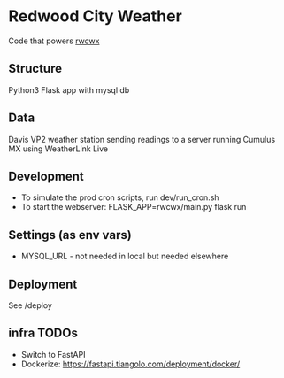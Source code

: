 # Redwood City Weather

Code that powers [rwcwx](http://redwoodcityweather.com)

## Structure
Python3 Flask app with mysql db

## Data
Davis VP2 weather station sending readings to a server running Cumulus MX using WeatherLink Live

## Development
* To simulate the prod cron scripts, run dev/run_cron.sh
* To start the webserver: FLASK_APP=rwcwx/main.py flask run

## Settings (as env vars)
* MYSQL_URL - not needed in local but needed elsewhere

## Deployment
See /deploy

## infra TODOs
* Switch to FastAPI
* Dockerize: https://fastapi.tiangolo.com/deployment/docker/
